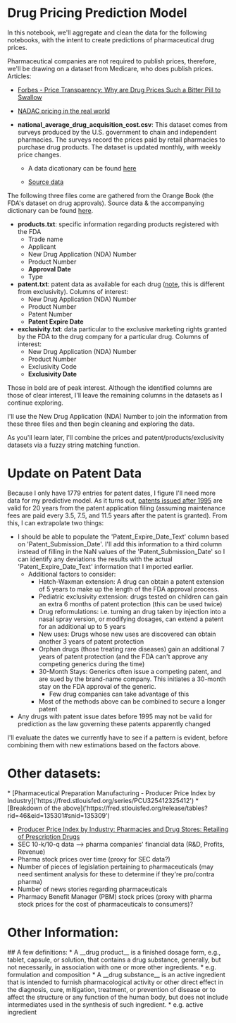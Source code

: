 <h1><b>Drug Pricing Prediction Model</b></h1> 

In this notebook, we'll aggregate and clean the data for the following notebooks, with the intent to create predictions of pharmaceutical drug prices.

Pharmaceutical companies are not required to publish prices, therefore, we'll be drawing on a dataset from Medicare, who does publish prices.
Articles: 
* [Forbes - Price Transparency: Why are Drug Prices Such a Bitter Pill to Swallow]('https://www.forbes.com/sites/joeharpaz/2019/05/17/price-transparency-why-are-drug-prices-such-a-bitter-pill-to-swallow/#61c45298396d')
* [NADAC pricing in the real world]('https://us.milliman.com/uploadedFiles/insight/2018/NADAC-plus.pdf')

* <b>national_average_drug_acquisition_cost.csv</b>: This dataset comes from surveys produced by the U.S. government to chain and independent pharmacies.  The surveys record the prices paid by retail pharmacies to purchase drug products.  The dataset is updated monthly, with weekly price changes.

    * A data dicationary can be found [here]('https://www.medicaid.gov/medicaid-chip-program-information/by-topics/prescription-drugs/ful-nadac-downloads/nadacdatadefinitions.pdf')
    
    * [Source data]('https://healthdata.gov/dataset/nadac-national-average-drug-acquisition-cost')

The following three files come are gathered from the Orange Book (the FDA's dataset on drug approvals).  Source data & the accompanying dictionary can be found [here]('https://www.fda.gov/drugs/drug-approvals-and-databases/orange-book-data-files').
* <b>products.txt</b>: specific information regarding products registered with the FDA
    * Trade name
    * Applicant
    * New Drug Application (NDA) Number
    * Product Number
    * <b>Approval Date</b>
    * Type
* <b>patent.txt</b>: patent data as available for each drug ([note]('https://www.fda.gov/drugs/development-approval-process-drugs/frequently-asked-questions-patents-and-exclusivity#What_is_the_difference_between_patents_a'), this is different from exclusivity).  Columns of interest:
    * New Drug Application (NDA) Number
    * Product Number
    * Patent Number
    * <b>Patent Expire Date</b>
* <b>exclusivity.txt</b>: data particular to the exclusive marketing rights granted by the FDA to the drug company for a particular drug.  Columns of interest:
    * New Drug Application (NDA) Number
    * Product Number
    * Exclusivity Code
    * <b>Exclusivity Date</b>

Those in bold are of peak interest.  Although the identified columns are those of clear interest, I'll leave the remaining columns in the datasets as I continue exploring.  

I'll use the New Drug Application (NDA) Number to join the information from these three files and then begin cleaning and exploring the data.

As you'll learn later, I'll combine the prices and patent/products/exclusivity datasets via a fuzzy string matching function.

<h1><b>Update on Patent Data</b></h1>

Because I only have 1779 entries for patent dates, I figure I'll need more data for my predictive model.  As it turns out, [patents issued after 1995]('http://www.drugsdb.com/blog/how-long-is-a-drug-patent-good-for.html') are valid for 20 years from the patent application filing (assuming maintenance fees are paid every 3.5, 7.5, and 11.5 years after the patent is granted).  From this, I can extrapolate two things: 

* I should be able to populate the 'Patent_Expire_Date_Text' column based on 'Patent_Submission_Date'.  I'll add this information to a third column instead of filling in the NaN values of the 'Patent_Submission_Date' so I can identify any deviations  the results with the actual 'Patent_Expire_Date_Text' information that I imported earlier.
    * Additional factors to consider: 
        * Hatch-Waxman extension: A drug can obtain a patent extension of 5 years to make up the length of the FDA approval process.
        * Pediatric exclusivity extension: drugs tested on children can gain an extra 6 months of patent protection (this can be used twice)
        * Drug reformulations: i.e. turning an drug taken by injection into a nasal spray version, or modifying dosages, can extend a patent for an additional up to 5 years
        * New uses: Drugs whose new uses are discovered can obtain another 3 years of patent protection
        * Orphan drugs (those treating rare diseases) gain an additional 7 years of patent protection (and the FDA can't approve any competing generics during the time)
        * 30-Month Stays: Generics often issue a competing patent, and are sued by the brand-name company.  This initiates a 30-month stay on the FDA approval of the generic.
            * Few drug companies can take advantage of this
        * Most of the methods above can be combined to secure a longer patent
* Any drugs with patent issue dates before 1995 may not be valid for prediction as the law governing these patents apparently changed

I'll evaluate the dates we currently have to see if a pattern is evident, before combining them with new estimations based on the factors above.



<h1><b>Other datasets:</b></h1>
* [Pharmaceutical Preparation Manufacturing - Producer Price Index by Industry]('https://fred.stlouisfed.org/series/PCU325412325412')
    * [Breakdown of the above]('https://fred.stlouisfed.org/release/tables?rid=46&eid=135301#snid=135309')
    
* [Producer Price Index by Industry: Pharmacies and Drug Stores: Retailing of Prescription Drugs]('https://fred.stlouisfed.org/series/PCU4461104461101')
* SEC 10-k/10-q data --> pharma companies' financial data (R&D, Profits, Revenue)
* Pharma stock prices over time (proxy for SEC data?)
* Number of pieces of legislation pertaining to pharmaceuticals (may need sentiment analysis for these to determine if they're pro/contra pharma)
* Number of news stories regarding pharmaceuticals
* Pharmacy Benefit Manager (PBM) stock prices (proxy with pharma stock prices for the cost of pharmaceuticals to consumers)?

<h1><b>Other Information:</b></h1>
## A few definitions:
* A __drug product__ is a finished dosage form, e.g., tablet, capsule, or solution, that contains a drug substance, generally, but not necessarily, in association with one or more other ingredients. 
    * e.g. formulation and composition
* A __drug substance__ is an active ingredient that is intended to furnish pharmacological activity or other direct effect in the diagnosis, cure, mitigation, treatment, or prevention of disease or to affect the structure or any function of the human body, but does not include intermediates used in the synthesis of such ingredient. 
    * e.g. active ingredient